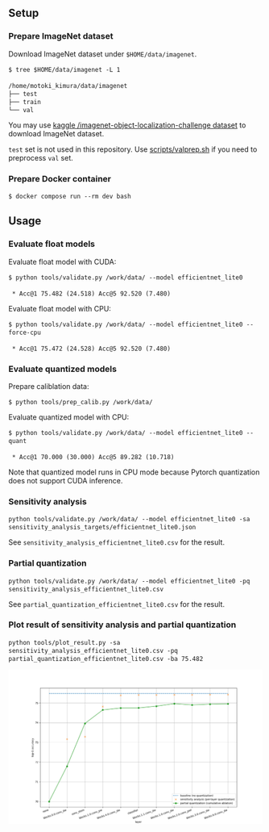 ## Setup

### Prepare ImageNet dataset

Download ImageNet dataset under `$HOME/data/imagenet`.

```
$ tree $HOME/data/imagenet -L 1

/home/motoki_kimura/data/imagenet
├── test
├── train
└── val
```

You may use [kaggle /imagenet-object-localization-challenge dataset](https://www.kaggle.com/competitions/imagenet-object-localization-challenge/data)
to download ImageNet dataset.

`test` set is not used in this repository. Use [scripts/valprep.sh](scripts/valprep.sh) if you need to preprocess `val` set.

### Prepare Docker container

```
$ docker compose run --rm dev bash
```

## Usage

### Evaluate float models

Evaluate float model with CUDA:

```
$ python tools/validate.py /work/data/ --model efficientnet_lite0

 * Acc@1 75.482 (24.518) Acc@5 92.520 (7.480)
```

Evaluate float model with CPU:

```
$ python tools/validate.py /work/data/ --model efficientnet_lite0 --force-cpu

 * Acc@1 75.472 (24.528) Acc@5 92.520 (7.480)
```

### Evaluate quantized models

Prepare caliblation data:

```
$ python tools/prep_calib.py /work/data/
```

Evaluate quantized model with CPU:

```
$ python tools/validate.py /work/data/ --model efficientnet_lite0 --quant

 * Acc@1 70.000 (30.000) Acc@5 89.282 (10.718)
```

Note that quantized model runs in CPU mode because Pytorch quantization does not support CUDA inference.

### Sensitivity analysis

```
python tools/validate.py /work/data/ --model efficientnet_lite0 -sa sensitivity_analysis_targets/efficientnet_lite0.json
```

See `sensitivity_analysis_efficientnet_lite0.csv` for the result.

### Partial quantization

```
python tools/validate.py /work/data/ --model efficientnet_lite0 -pq sensitivity_analysis_efficientnet_lite0.csv
```

See `partial_quantization_efficientnet_lite0.csv` for the result.

### Plot result of sensitivity analysis and partial quantization

```
python tools/plot_result.py -sa sensitivity_analysis_efficientnet_lite0.csv -pq partial_quantization_efficientnet_lite0.csv -ba 75.482
```

![](plot.png)
